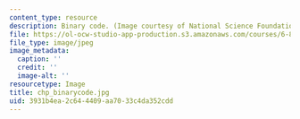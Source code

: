 ```yaml
---
content_type: resource
description: Binary code. (Image courtesy of National Science Foundation.)
file: https://ol-ocw-studio-app-production.s3.amazonaws.com/courses/6-876j-advanced-topics-in-cryptography-spring-2003/3931b4ea2c644409aa7033c4da352cdd_chp_binarycode.jpg
file_type: image/jpeg
image_metadata:
  caption: ''
  credit: ''
  image-alt: ''
resourcetype: Image
title: chp_binarycode.jpg
uid: 3931b4ea-2c64-4409-aa70-33c4da352cdd
---
```

